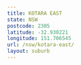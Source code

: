 ```yaml
---
title: KOTARA EAST
state: NSW
postcode: 2305
latitude: -32.930221
longitude: 151.706545
url: /nsw/kotara-east/
layout: suburb
---
```

